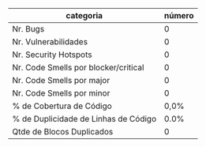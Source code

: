 | categoria                            | número |
| ------------------------------------ | ------ |
| Nr. Bugs                             | 0      |
| Nr. Vulnerabilidades                 | 0      |
| Nr. Security Hotspots                | 0      |
| Nr. Code Smells por blocker/critical | 0      |
| Nr. Code Smells por major            | 0      |
| Nr. Code Smells por minor            | 0      |
| % de Cobertura de Código             | 0,0%   |
| % de Duplicidade de Linhas de Código | 0.0%   |
| Qtde de Blocos Duplicados            | 0      |


